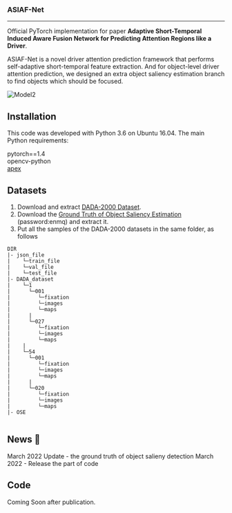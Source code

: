 ### ASIAF-Net
****
Official PyTorch implementation for paper __Adaptive Short-Temporal Induced Aware Fusion Network for Predicting Attention Regions like a Driver__.

ASIAF-Net is a novel driver attention prediction framework that performs self-adaptive short-temporal feature extraction. And for object-level driver attention prediction, we designed an extra object saliency estimation branch to find objects which should be focused. 

![Model2](https://user-images.githubusercontent.com/63184678/158103047-2589ae94-98ff-4f0b-989c-986c827aedd4.jpg)

## Installation
This code was developed with Python 3.6 on Ubuntu 16.04. The main Python requirements:

pytorch==1.4 <br />
opencv-python <br />
[apex](https://github.com/NVIDIA/apex) <br />

## Datasets
1. Download and extract [DADA-2000 Dataset](https://github.com/JWFangit/LOTVS-DADA).
2. Download the [Ground Truth of Object Saliency Estimation](https://pan.baidu.com/s/1NLm0caqW4O5dK2z6SxM2nA?pwd=enmq) (password:enmq) and extract it.
3. Put all the samples of the DADA-2000 datasets in the same folder, as follows
```
DIR
|- json_file
|    └─train_file
|    └─val_file
|    └─test_file
|- DADA_dataset
|    └─1
|      └─001
|         └─fixation
|         └─images
|         └─maps
|      |
|      └─027
|         └─fixation
|         └─images
|         └─maps
|    |
|    └─54
|      └─001
|         └─fixation
|         └─images
|         └─maps
|      |
|      └─020
|         └─fixation
|         └─images
|         └─maps
|- OSE


```
## News 🎉
  March 2022 Update - the ground truth of object salieny detection 
  March 2022 - Release the part of code
  
## Code
Coming Soon after publication.
